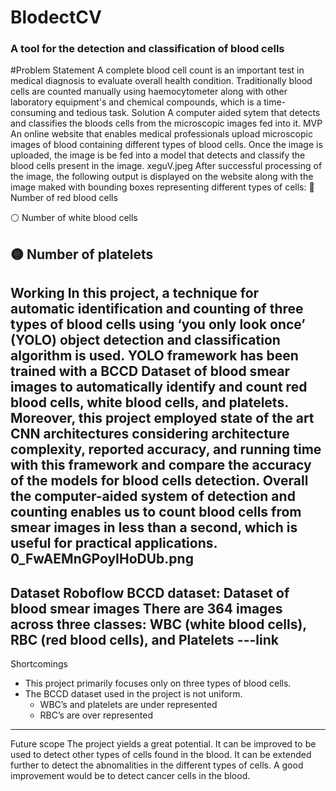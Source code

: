 <h1>BlodectCV</h1>

<h3>A tool for the detection and classification of blood cells</h3>

#Problem Statement
A complete blood cell count is an important test in medical diagnosis to evaluate overall health condition. Traditionally blood cells are counted manually using haemocytometer along with other laboratory equipment's and chemical compounds, which is a time-consuming and tedious task. 
Solution
A computer aided sytem that detects and classifies the bloods cells from the microscopic images fed into it.
MVP
An online website that enables medical professionals upload microscopic images of blood containing different types of blood cells. Once the image is uploaded, the image is be fed into a model that detects and classify the blood cells present in the image.
xeguV.jpeg
After successful processing of the image, the following output is  displayed on the website along with the image maked with bounding boxes representing different types of cells:
🔴 Number of red blood cells 

⚪ Number of white blood cells

🟡 Number of platelets
---
Working
In this project, a technique for automatic identification and counting of three types of blood cells using ‘you only look once’ (YOLO) object detection and classification algorithm is used. 
YOLO framework has been trained with a BCCD Dataset of blood smear images to automatically identify and count red blood cells, white blood cells, and platelets. 
Moreover, this project employed state of the art CNN architectures considering architecture complexity, reported accuracy, and running time with this framework and compare the accuracy of the models for blood cells detection. 
Overall the computer-aided system of detection and counting enables us to count blood cells from smear images in less than a second, which is useful for practical applications.
0_FwAEMnGPoyIHoDUb.png
---
Dataset
Roboflow BCCD dataset: Dataset of blood smear images 
There are 364 images across three classes: WBC (white blood cells), RBC (red blood cells), and Platelets
---link
---
Shortcomings
* This project primarily focuses only on three types of blood cells.
* The BCCD dataset used in the project is not uniform.
    * WBC’s and platelets are under represented
    * RBC’s are over represented
---
Future scope
The project yields a great potential. It can be improved to be used to detect other types of cells found in the blood. It can be extended further to detect the abnomalities in the different types of cells. A good improvement would be to detect cancer cells in the blood.
